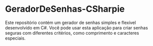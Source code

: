 # GeradorDeSenhas-CSharpie
Este repositório contém um gerador de senhas simples e flexível desenvolvido em C#. Você pode usar esta aplicação para criar senhas seguras com diferentes critérios, como comprimento e caracteres especiais.
